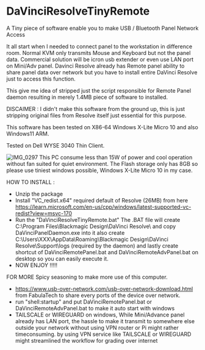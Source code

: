 # DaVinciResolveTinyRemote
A Tiny piece of software enable you to make USB / Bluetooth Panel Network Access

It all start when I needed to connect panel to the workstation in difference room.
Normal KVM only transmits Mouse and Keyboard but not the panel data. Commercial solution will be icron usb extender or even use LAN port on Mini/Adv panel.
Davinci Resolve already has Remote panel ability to share panel data over network but you have to install entire DaVinci Resolve just to access this function.

This give me idea of stripped just the script responsible for Remote Panel daemon resulting in merely 1.4MB piece of software to installed.

DISCAIMER : I didn't make this software from the ground up, this is just stripping original files from Resolve itself just essential for this purpose.

This software has been tested on X86-64 Windows X-Lite Micro 10 and also Windows11 ARM.

Tested on Dell WYSE 3040 Thin Client.


![IMG_0297](https://github.com/user-attachments/assets/ab7a1658-a783-4715-b590-f2ae8a24467d)
This PC consume less than 15W of power and cool operation without fan suited for quiet environment.
The Flash storage only has 8GB so please use tiniest windows possible, Windows X-Lite Micro 10 in my case.


HOW TO INSTALL : 
- Unzip the package
- Install "VC_redist.x64" required default of Resolve (26MB) from here https://learn.microsoft.com/en-us/cpp/windows/latest-supported-vc-redist?view=msvc-170 
- Run the "DaVinciResolveTinyRemote.bat"
  The .BAT file will create C:\Program Files\Blackmagic Design\DaVinci Resolve\ and copy DaVinciPanelDaemon.exe into it
  also create C:\Users\XXX\AppData\Roaming\Blackmagic Design\DaVinci Resolve\Support\logs (required by the daemon)
  and lastly create shortcut of DaVinciRemotePanel.bat and DaVinciRemoteAdvPanel.bat on desktop so you can easily execute it.
- NOW ENJOY !!!!!

FOR MORE Spicy seasoning to make more use of this computer.
- https://www.usb-over-network.com/usb-over-network-download.html from FabulaTech to share every ports of the device over network.
- run "shell:startup" and put DaVinciRemotePanel.bat or DaVinciRemoteAdvPanel.bat to make it auto start with windows
- TAILSCALE or WIREGUARD on windows, While Mini/Advance panel already has LAN port, the hassle to make it transmit to somewhere else outside your network without
  using VPN router or Pi might rather timeconsuming. by using VPN service like TAILSCALE or WIREGUARD might streamlined the workflow for grading over internet
